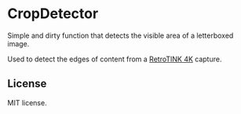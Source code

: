 # CropDetector

Simple and dirty function that detects the visible area of a letterboxed image.

Used to detect the edges of content from a [RetroTINK 4K](https://www.retrotink.com/product-page/retrotink-4k) capture.

## License

MIT license.
